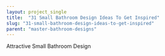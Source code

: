 ```yaml
---
layout: project_single
title:  "31 Small Bathroom Design Ideas To Get Inspired"
slug: "31-small-bathroom-design-ideas-to-get-inspired"
parent: "master-bathroom-designs"
---
```

Attractive Small Bathroom Design
